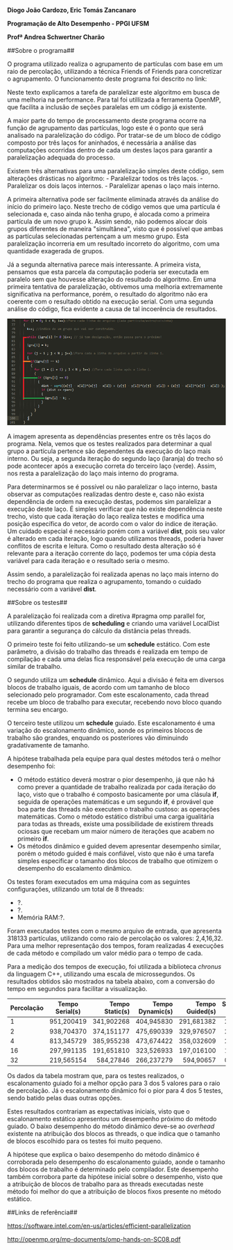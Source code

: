 **Diogo João Cardozo, Eric Tomás Zancanaro**


**Programação de Alto Desempenho - PPGI UFSM**


**Profª Andrea Schwertner Charão**




##Sobre o programa##


O programa utilizado realiza o agrupamento de partículas com base em um raio de percolação, utilizando a técnica Friends of Friends para concretizar o agrupamento. O funcionamento deste programa foi descrito no link:


Neste texto explicamos a tarefa de paralelizar este algoritmo em busca de uma melhoria na performance. Para tal foi utillizada a ferramenta OpenMP, que facilita a inclusão de seções paralelas em um código já existente.

A maior parte do tempo de processamento deste programa ocorre na função de agrupamento das partículas, logo este é o ponto que será analisado na paralelização do código. Por tratar-se de um bloco de código composto por três laços for aninhados, é necessária a análise das computações ocorridas dentro de cada um destes laços para garantir a paralelização adequada do processo.

Existem três alternativas para uma paralelização simples deste código, sem alterações drásticas no algoritmo:
	- Paralelizar todos os três laços.
	- Paralelizar os dois laços internos.
	- Paralelizar apenas o laço mais interno.

A primeira alternativa pode ser facilmente eliminada através da análise do início do primeiro laço. Neste trecho de código vemos que uma partícula é selecionada e, caso ainda não tenha grupo, é alocada como a primeira partícula de um novo grupo k. Assim sendo, não podemos alocar dois grupos diferentes de maneira "simultânea", visto que é possível que ambas as partículas selecionadas pertençam a um mesmo grupo. Esta paralelização incorreria em um resultado incorreto do algoritmo, com uma quantidade exagerada de grupos.

Já a segunda alternativa parece mais interessante. A primeira vista, pensamos que esta parcela da computação poderia ser executada em paralelo sem que houvesse alteração do resultado do algoritmo. Em uma primeira tentativa de paralelização, obtivemos uma melhoria extremamente significativa na performance, porém, o resultado do algoritmo não era coerente com o resultado obtido na execução serial. Com uma segunda análise do código, fica evidente a causa de tal incoerência de resultados.


![codeChunk](FoFCodeChunk.png "Dependências no trecho de código analisado")


A imagem apresenta as dependências presentes entre os três laços do programa. Nela, vemos que os testes realizados para determinar a qual grupo a partícula pertence são dependentes da execução do laço mais interno. Ou seja, a segunda iteração do segundo laço (laranja) do trecho  só pode acontecer após a execução correta do terceiro laço (verde). Assim, nos resta a paralelização do laço mais interno do programa.


Para determinarmos se é possível ou não paralelizar o laço interno, basta observar as computações realizadas dentro deste e, caso não exista dependência de ordem na execução destas, podemos sim paralelizar a execução deste laço. É simples verificar que não existe dependência neste trecho, visto que cada iteração do laço realiza testes e modifica uma posição específica do vetor, de acordo com o valor do índice de iteração. Um cuidado especial é necessário porém com a variável **dist**, pois seu valor é alterado em cada iteração, logo quando utilizamos threads, poderia haver conflitos de escrita e leitura. Como o resultado desta alteração só é relevante para a iteração corrente do laço, podemos ter uma cópia desta variável para cada iteração e o resultado seria o mesmo.


Assim sendo, a paralelização foi realizada apenas no laço mais interno do trecho do programa que realiza o agrupamento, tomando o cuidado necessário com a variável **dist**.


##Sobre os testes##                

A paralelização foi realizada com a diretiva #pragma omp parallel for, utilizando diferentes tipos de **scheduling** e criando uma variável LocalDist para garantir a segurança do cálculo da distância pelas threads.

O primeiro teste foi feito utilizando-se um **schedule** estático. Com este parâmetro, a divisão do trabalho das threads é realizada em tempo de compilação e cada uma delas fica responsável pela execução de uma carga similar de trabalho.

O segundo utiliza um **schedule** dinâmico. Aqui a divisão é feita em diversos blocos de trabalho iguais, de acordo com um tamanho de bloco selecionado pelo programador. Com este escalonamento, cada thread recebe um bloco de trabalho para executar, recebendo novo bloco quando termina seu encargo.

O terceiro teste utilizou um **schedule** guiado. Este escalonamento é uma variação do escalonamento dinâmico, aonde os primeiros blocos de trabalho são grandes, enquando os posteriores vão diminuindo gradativamente de tamanho.

A hipótese trabalhada pela equipe para qual destes métodos terá o melhor desempenho foi:
 - O método estático deverá mostrar o pior desempenho, já que não há como prever a quantidade de trabalho realizada por cada iteração do laço, visto que o trabalho é composto basicamente por uma clásula **if**, seguida de operações matemáticas e um segundo **if**, é provável que boa parte das threads não executem o trabalho custoso: as operações matemáticas. Como o método estático distribui uma carga igualitária para todas as threads, existe uma possibilidade de existirem threads ociosas que recebam um maior número de iterações que acabem no primeiro **if**.
 - Os métodos dinâmico e guided devem apresentar desempenho similar, porém o método guided é mais confiável, visto que não é uma tarefa simples especificar o tamanho dos blocos de trabalho que otimizem o desempenho do escalamento dinâmico.

Os testes foram executados em uma máquina com as seguintes configurações, utilizando um total de 8 threads:

- ?.
- ?.
- Memória RAM:?. 


Foram executados testes com o mesmo arquivo de entrada, que apresenta 318133 partículas, utilizando como raio de percolação os valores: 2,4,16,32. Para uma melhor representação dos tempos, foram realizadas 4 execuções de cada método e compilado um valor médio para o tempo de cada.


Para a medição dos tempos de execução, foi utilizada a biblioteca *chronus* da linguagem C++, utilizando uma escala de microssegundos. Os resultados obtidos são mostrados na tabela abaixo, com a conversão do tempo em segundos para facilitar a visualização.


| Percolação |Tempo Serial(s)|Tempo Static(s)|Tempo Dynamic(s)|Tempo Guided(s)|Speedup Static|Speedup Dynamic|Speedup Guided|
| ---------- |:------------:| --------------:|---------------:|--------------:|:------------:|:-------------:|:------------:|
| 1          |  951,200419  | 341,902268     | 404,945830     | 291,681382    | 2.7821       | 2.3490        | 3.2610
| 2          |  938,704370  | 374,151177     | 475,690339     | 329,976507    | 2.5089       | 1.9733        | 2.8448  
| 4          | 813,345729   | 385,955238     | 473,674422     | 358,032609    | 2.1073       | 1.7171        | 2.2717
| 16         |  297,991135  | 191,651810     | 323,526933     | 197,016100    | 1.5548       | 0.9211        | 1.5125
| 32         |  219,565154  | 584,27846      | 266,237279     | 594,90657     | 0.3758       | 0.8247        | 0.3691


Os dados da tabela mostram que, para os testes realizados, o escalonamento guiado foi a melhor opção para 3 dos 5 valores para o raio de percolação. Já o escalonamento dinâmico foi o pior para 4 dos 5 testes, sendo batido pelas duas outras opções.

Estes resultados contrariam as expectativas iniciais, visto que o escalonamento estático apresentou um desempenho próximo do método guiado. O baixo desempenho do método dinâmico deve-se ao *overhead* existente na atribuição dos blocos as threads, o que indica que o tamanho de blocos escolhido para os testes foi muito pequeno. 

A hipótese que explica o baixo desempenho do método dinâmico é corroborada pelo desempenho do escalonamento guiado, aonde o tamanho dos blocos de trabalho é determinado pelo compilador. Este desempenho também corrobora parte da hipótese inicial sobre o desempenho, visto que a atribuição de blocos de trabalho para as threads executadas neste método foi melhor do que a atribuição de blocos fixos presente no método estático. 

##Links de referência##

https://software.intel.com/en-us/articles/efficient-parallelization

http://openmp.org/mp-documents/omp-hands-on-SC08.pdf
